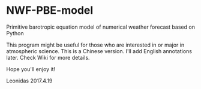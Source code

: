 # NWF-PBE-model
Primitive barotropic equation model of numerical weather forecast based on Python

This program might be useful for those who are interested in or major in atmospheric science.
This is a Chinese version. I'll add English annotations later. Check Wiki for more details.

Hope you'll enjoy it!

Leonidas
2017.4.19
